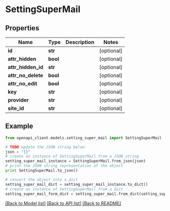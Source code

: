 # SettingSuperMail


## Properties

Name | Type | Description | Notes
------------ | ------------- | ------------- | -------------
**id** | **str** |  | [optional] 
**attr_hidden** | **bool** |  | [optional] 
**attr_hidden_id** | **str** |  | [optional] 
**attr_no_delete** | **bool** |  | [optional] 
**attr_no_edit** | **bool** |  | [optional] 
**key** | **str** |  | [optional] 
**provider** | **str** |  | [optional] 
**site_id** | **str** |  | [optional] 

## Example

```python
from openapi_client.models.setting_super_mail import SettingSuperMail

# TODO update the JSON string below
json = "{}"
# create an instance of SettingSuperMail from a JSON string
setting_super_mail_instance = SettingSuperMail.from_json(json)
# print the JSON string representation of the object
print SettingSuperMail.to_json()

# convert the object into a dict
setting_super_mail_dict = setting_super_mail_instance.to_dict()
# create an instance of SettingSuperMail from a dict
setting_super_mail_form_dict = setting_super_mail.from_dict(setting_super_mail_dict)
```
[[Back to Model list]](../README.md#documentation-for-models) [[Back to API list]](../README.md#documentation-for-api-endpoints) [[Back to README]](../README.md)


